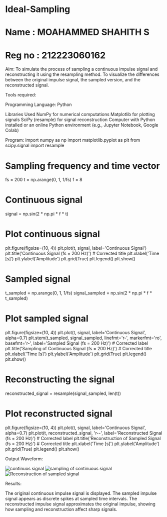 # Ideal-Sampling

# Name : MOAHAMMED SHAHITH S
# Reg no : 212223060162
Aim:
    To simulate the process of sampling a continuous impulse signal and reconstructing it using the resampling method.
To visualize the differences between the original impulse signal, the sampled version, and the reconstructed signal.


Tools required:

Programming Language: Python

Libraries Used
NumPy for numerical computations
Matplotlib for plotting signals
SciPy (resample) for signal reconstruction
Computer with Python installed or an online Python environment (e.g., Jupyter Notebook, Google Colab)


Program:
import numpy as np
import matplotlib.pyplot as plt
from scipy.signal import resample

# Sampling frequency and time vector
fs = 200
t = np.arange(0, 1, 1/fs) 
f = 8

# Continuous signal
signal = np.sin(2 * np.pi * f * t)

# Plot continuous signal
plt.figure(figsize=(10, 4))
plt.plot(t, signal, label='Continuous Signal')
plt.title('Continuous Signal (fs = 200 Hz)')  # Corrected title
plt.xlabel('Time [s]')
plt.ylabel('Amplitude')
plt.grid(True)
plt.legend()
plt.show()

# Sampled signal
t_sampled = np.arange(0, 1, 1/fs)
signal_sampled = np.sin(2 * np.pi * f * t_sampled)

# Plot sampled signal
plt.figure(figsize=(10, 4))
plt.plot(t, signal, label='Continuous Signal', alpha=0.7)
plt.stem(t_sampled, signal_sampled, linefmt='r-', markerfmt='ro', basefmt='r-', label='Sampled Signal (fs = 200 Hz)')  # Corrected label
plt.title('Sampling of Continuous Signal (fs = 200 Hz)')  # Corrected title
plt.xlabel('Time [s]')
plt.ylabel('Amplitude')
plt.grid(True)
plt.legend()
plt.show()

# Reconstructing the signal
reconstructed_signal = resample(signal_sampled, len(t))

# Plot reconstructed signal
plt.figure(figsize=(10, 4))
plt.plot(t, signal, label='Continuous Signal', alpha=0.7)
plt.plot(t, reconstructed_signal, 'r--', label='Reconstructed Signal (fs = 200 Hz)')  # Corrected label
plt.title('Reconstruction of Sampled Signal (fs = 200 Hz)')  # Corrected title
plt.xlabel('Time [s]')
plt.ylabel('Amplitude')
plt.grid(True)
plt.legend()
plt.show()



Output Waveform:

![continuos signal](https://github.com/user-attachments/assets/d2495de1-f581-4317-bc79-2d6eee80b4dc)
![sampling of continuous signal](https://github.com/user-attachments/assets/d4311e93-8c25-4ebc-b916-562a1293a862)
![Reconstruction of sampled signal](https://github.com/user-attachments/assets/5ba83a3d-875d-4a10-a252-96a3ef112aad)



Results:

The original continuous impulse signal is displayed.
The sampled impulse signal appears as discrete spikes at sampled time intervals.
The reconstructed impulse signal approximates the original impulse, showing how sampling and reconstruction affect sharp signals.
